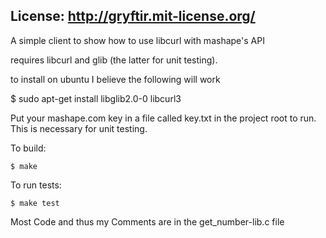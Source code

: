 ## License: http://gryftir.mit-license.org/

A simple client to show how to use libcurl with mashape's API

requires libcurl and glib (the latter for unit testing).

to install on ubuntu I believe the following will work

   $ sudo apt-get install libglib2.0-0 libcurl3


Put your mashape.com key in a file called key.txt in the project root to run.  This is necessary for unit testing.

To build:

    $ make

To run tests:

    $ make test

Most Code and thus my Comments are in the get_number-lib.c file



